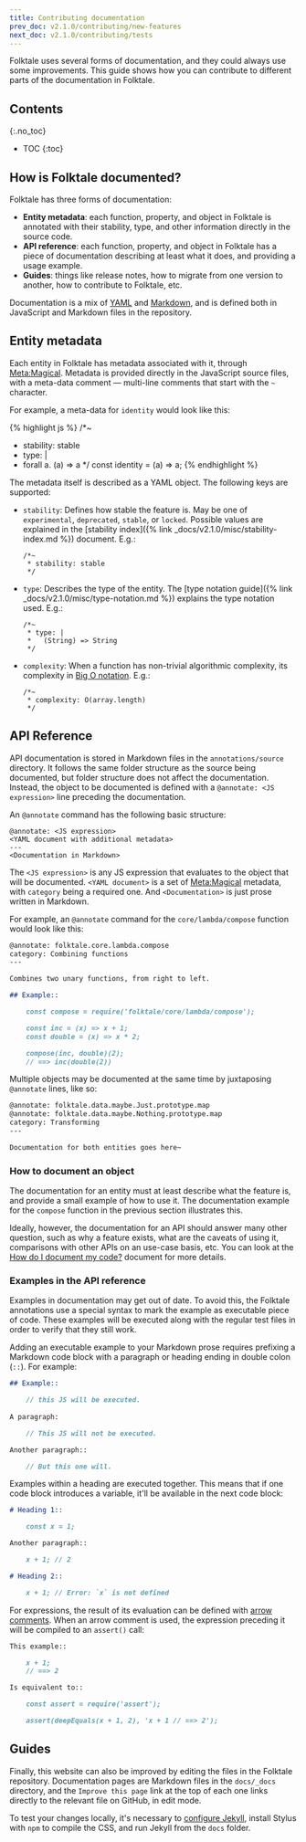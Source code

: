 ```yaml
---
title: Contributing documentation
prev_doc: v2.1.0/contributing/new-features
next_doc: v2.1.0/contributing/tests
---
```


Folktale uses several forms of documentation, and they could always use some improvements. This guide shows how you can contribute to different parts of the documentation in Folktale.


## Contents
{:.no_toc}

* TOC
{:toc}


## How is Folktale documented?

Folktale has three forms of documentation:

  - **Entity metadata**: each function, property, and object in Folktale is annotated with their stability, type, and other information directly in the source code.
  - **API reference**: each function, property, and object in Folktale has a piece of documentation describing at least what it does, and providing a usage example.
  - **Guides**: things like release notes, how to migrate from one version to another, how to contribute to Folktale, etc.

Documentation is a mix of [YAML](http://yaml.org/) and [Markdown](http://commonmark.org/), and is defined both in JavaScript and Markdown files in the repository.


## Entity metadata

Each entity in Folktale has metadata associated with it, through [Meta:Magical](https://github.com/origamitower/metamagical). Metadata is provided directly in the JavaScript source files, with a meta-data comment — multi-line comments that start with the `~` character.

For example, a meta-data for `identity` would look like this:

{% highlight js %}
/*~
 * stability: stable
 * type: |
 *   forall a. (a) => a
 */
const identity = (a) => a;
{% endhighlight %}

The metadata itself is described as a YAML object. The following keys are supported:

  - `stability`: Defines how stable the feature is. May be one of `experimental`, `deprecated`, `stable`, or `locked`. Possible values are explained in the [stability index]({% link _docs/v2.1.0/misc/stability-index.md %}) document. E.g.:

        /*~
         * stability: stable
         */

  - `type`: Describes the type of the entity. The [type notation guide]({% link _docs/v2.1.0/misc/type-notation.md %}) explains the type notation used. E.g.:

        /*~
         * type: |
         *   (String) => String
         */

  - `complexity`: When a function has non-trivial algorithmic complexity, its complexity in [Big O notation](https://en.wikipedia.org/wiki/Big_O_notation). E.g.:

        /*~
         * complexity: O(array.length)
         */


## API Reference

API documentation is stored in Markdown files in the `annotations/source` directory. It follows the same folder structure as the source being documented, but folder structure does not affect the documentation. Instead, the object to be documented is defined with a `@annotate: <JS expression>` line preceding the documentation.

An `@annotate` command has the following basic structure:

```
@annotate: <JS expression>
<YAML document with additional metadata>
---
<Documentation in Markdown>
```

The `<JS expression>` is any JS expression that evaluates to the object that will be documented. `<YAML document>` is a set of [Meta:Magical](https://github.com/origamitower/metamagical) metadata, with `category` being a required one. And `<Documentation>` is just prose written in Markdown.

For example, an `@annotate` command for the `core/lambda/compose` function would look like this:

```md
@annotate: folktale.core.lambda.compose
category: Combining functions
---

Combines two unary functions, from right to left.

## Example::

    const compose = require('folktale/core/lambda/compose');

    const inc = (x) => x + 1;
    const double = (x) => x * 2;

    compose(inc, double)(2);
    // ==> inc(double(2))
```

Multiple objects may be documented at the same time by juxtaposing `@annotate` lines, like so:

```md
@annotate: folktale.data.maybe.Just.prototype.map
@annotate: folktale.data.maybe.Nothing.prototype.map
category: Transforming
---

Documentation for both entities goes here~
```


### How to document an object

The documentation for an entity must at least describe what the feature is, and provide a small example of how to use it. The documentation example for the `compose` function in the previous section illustrates this.

Ideally, however, the documentation for an API should answer many other question, such as why a feature exists, what are the caveats of using it, comparisons with other APIs on an use-case basis, etc. You can look at the [How do I document my code?](https://github.com/origamitower/conventions/blob/master/documentation/how-do-i-document-my-code.md#why-do-we-need-documentation) document for more details.


### Examples in the API reference

Examples in documentation may get out of date. To avoid this, the Folktale annotations use a special syntax to mark the example as executable piece of code. These examples will be executed along with the regular test files in order to verify that they still work.

Adding an executable example to your Markdown prose requires prefixing a Markdown code block with a paragraph or heading ending in double colon (`::`). For example:

```md
## Example::

    // this JS will be executed.
    
A paragraph:

    // This JS will not be executed.

Another paragraph::

    // But this one will.
```

Examples within a heading are executed together. This means that if one code block introduces a variable, it'll be available in the next code block:

```md
# Heading 1::

    const x = 1;

Another paragraph::

    x + 1; // 2

# Heading 2::

    x + 1; // Error: `x` is not defined
```

For expressions, the result of its evaluation can be defined with [arrow comments](https://github.com/origamitower/metamagical/tree/master/packages/babel-plugin-assertion-comments). When an arrow comment is used, the expression preceding it will be compiled to an `assert()` call:

```md
This example::

    x + 1;
    // ==> 2

Is equivalent to::

    const assert = require('assert');

    assert(deepEquals(x + 1, 2), 'x + 1 // ==> 2');
```


## Guides

Finally, this website can also be improved by editing the files in the Folktale repository. Documentation pages are Markdown files in the `docs/_docs` directory, and the `Improve this page` link at the top of each one links directly to the relevant file on GitHub, in edit mode.

To test your changes locally, it's necessary to [configure Jekyll](https://help.github.com/articles/setting-up-your-github-pages-site-locally-with-jekyll/), install Stylus with `npm` to compile the CSS, and run Jekyll from the `docs` folder.
